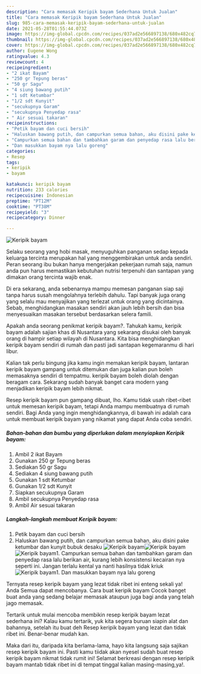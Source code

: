 ```yaml
---
description: "Cara memasak Keripik bayam Sederhana Untuk Jualan"
title: "Cara memasak Keripik bayam Sederhana Untuk Jualan"
slug: 985-cara-memasak-keripik-bayam-sederhana-untuk-jualan
date: 2021-05-28T01:55:44.073Z
image: https://img-global.cpcdn.com/recipes/037ad2e566897138/680x482cq70/keripik-bayam-foto-resep-utama.jpg
thumbnail: https://img-global.cpcdn.com/recipes/037ad2e566897138/680x482cq70/keripik-bayam-foto-resep-utama.jpg
cover: https://img-global.cpcdn.com/recipes/037ad2e566897138/680x482cq70/keripik-bayam-foto-resep-utama.jpg
author: Eugene Wong
ratingvalue: 4.3
reviewcount: 4
recipeingredient:
- "2 ikat Bayam"
- "250 gr Tepung beras"
- "50 gr Sagu"
- "4 siung bawang putih"
- "1 sdt Ketumbar"
- "1/2 sdt Kunyit"
- "secukupnya Garam"
- "secukupnya Penyedap rasa"
- " Air sesuai takaran"
recipeinstructions:
- "Petik bayam dan cuci bersih"
- "Haluskan bawang putih, dan campurkan semua bahan, aku disini pake ketumbar dan kunyit bubuk desaku"
- "Campurkan semua bahan dan tambahkan garam dan penyedap rasa lalu berikan air, kurang lebih konsistensi kecairan nya seperti ini. Jangan terlalu kental ya nanti hasilnya tidak kriuk"
- "Dan masukkan bayam nya lalu goreng"
categories:
- Resep
tags:
- keripik
- bayam

katakunci: keripik bayam 
nutrition: 233 calories
recipecuisine: Indonesian
preptime: "PT12M"
cooktime: "PT38M"
recipeyield: "3"
recipecategory: Dinner

---
```



![Keripik bayam](https://img-global.cpcdn.com/recipes/037ad2e566897138/680x482cq70/keripik-bayam-foto-resep-utama.jpg)

Selaku seorang yang hobi masak, menyuguhkan panganan sedap kepada keluarga tercinta merupakan hal yang menggembirakan untuk anda sendiri. Peran seorang ibu bukan hanya mengerjakan pekerjaan rumah saja, namun anda pun harus memastikan kebutuhan nutrisi terpenuhi dan santapan yang dimakan orang tercinta wajib enak.

Di era  sekarang, anda sebenarnya mampu memesan panganan siap saji tanpa harus susah mengolahnya terlebih dahulu. Tapi banyak juga orang yang selalu mau menyajikan yang terlezat untuk orang yang dicintainya. Sebab, menghidangkan masakan sendiri akan jauh lebih bersih dan bisa menyesuaikan masakan tersebut berdasarkan selera famili. 



Apakah anda seorang penikmat keripik bayam?. Tahukah kamu, keripik bayam adalah sajian khas di Nusantara yang sekarang disukai oleh banyak orang di hampir setiap wilayah di Nusantara. Kita bisa menghidangkan keripik bayam sendiri di rumah dan pasti jadi santapan kegemaranmu di hari libur.

Kalian tak perlu bingung jika kamu ingin memakan keripik bayam, lantaran keripik bayam gampang untuk ditemukan dan juga kalian pun boleh memasaknya sendiri di tempatmu. keripik bayam boleh diolah dengan beragam cara. Sekarang sudah banyak banget cara modern yang menjadikan keripik bayam lebih nikmat.

Resep keripik bayam pun gampang dibuat, lho. Kamu tidak usah ribet-ribet untuk memesan keripik bayam, tetapi Anda mampu membuatnya di rumah sendiri. Bagi Anda yang ingin menghidangkannya, di bawah ini adalah cara untuk membuat keripik bayam yang nikamat yang dapat Anda coba sendiri.

<!--inarticleads1-->

##### Bahan-bahan dan bumbu yang diperlukan dalam menyiapkan Keripik bayam:

1. Ambil 2 ikat Bayam
1. Gunakan 250 gr Tepung beras
1. Sediakan 50 gr Sagu
1. Sediakan 4 siung bawang putih
1. Gunakan 1 sdt Ketumbar
1. Gunakan 1/2 sdt Kunyit
1. Siapkan secukupnya Garam
1. Ambil secukupnya Penyedap rasa
1. Ambil  Air sesuai takaran




<!--inarticleads2-->

##### Langkah-langkah membuat Keripik bayam:

1. Petik bayam dan cuci bersih
1. Haluskan bawang putih, dan campurkan semua bahan, aku disini pake ketumbar dan kunyit bubuk desaku
<img src="https://img-global.cpcdn.com/steps/49759b06e97b3a77/160x128cq70/keripik-bayam-langkah-memasak-2-foto.jpg" alt="Keripik bayam"><img src="https://img-global.cpcdn.com/steps/cb0cc0be2d4bba9a/160x128cq70/keripik-bayam-langkah-memasak-2-foto.jpg" alt="Keripik bayam"><img src="https://img-global.cpcdn.com/steps/68447802fa57c763/160x128cq70/keripik-bayam-langkah-memasak-2-foto.jpg" alt="Keripik bayam">1. Campurkan semua bahan dan tambahkan garam dan penyedap rasa lalu berikan air, kurang lebih konsistensi kecairan nya seperti ini. Jangan terlalu kental ya nanti hasilnya tidak kriuk
<img src="//assets-global.cpcdn.com/assets/icons/button_play-2c75c40dde080a61004c1f40b05d8f140eaff45d7e9e6481dc71c63d2e7c4909.png" alt="Keripik bayam">1. Dan masukkan bayam nya lalu goreng




Ternyata resep keripik bayam yang lezat tidak ribet ini enteng sekali ya! Anda Semua dapat mencobanya. Cara buat keripik bayam Cocok banget buat anda yang sedang belajar memasak ataupun juga bagi anda yang telah jago memasak.

Tertarik untuk mulai mencoba membikin resep keripik bayam lezat sederhana ini? Kalau kamu tertarik, yuk kita segera buruan siapin alat dan bahannya, setelah itu buat deh Resep keripik bayam yang lezat dan tidak ribet ini. Benar-benar mudah kan. 

Maka dari itu, daripada kita berlama-lama, hayo kita langsung saja sajikan resep keripik bayam ini. Pasti kamu tiidak akan nyesel sudah buat resep keripik bayam nikmat tidak rumit ini! Selamat berkreasi dengan resep keripik bayam mantab tidak ribet ini di tempat tinggal kalian masing-masing,ya!.

